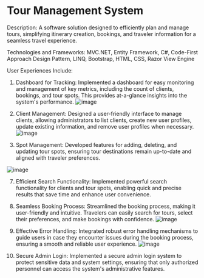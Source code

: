 # Tour Management System

Description: A software solution designed to efficiently plan and manage tours, simplifying itinerary creation, bookings, and traveler information for a seamless travel experience.

Technologies and Frameworks: MVC.NET, Entity Framework, C#, Code-First Approach Design Pattern, LINQ, Bootstrap, HTML, CSS, Razor View Engine

User Experiences Include:

1. Dashboard for Tracking: Implemented a dashboard for easy monitoring and management of key metrics, including the count of clients, bookings, and tour spots. This provides at-a-glance insights into the system's performance.
   ![image](https://github.com/masumKazibd/tour-management/assets/88852649/6c9d73b2-5706-432b-8137-a017f854c483)

3. Client Management: Designed a user-friendly interface to manage clients, allowing administrators to list clients, create new user profiles, update existing information, and remove user profiles when necessary.
![image](https://github.com/masumKazibd/tour-management/assets/88852649/6d26285d-6ec2-4ad6-8b02-d0f5daa0b9a1)

5. Spot Management: Developed features for adding, deleting, and updating tour spots, ensuring tour destinations remain up-to-date and aligned with traveler preferences.

![image](https://github.com/masumKazibd/tour-management/assets/88852649/d39a645b-3bca-4320-bc88-b2eed4fc0709)


7. Efficient Search Functionality: Implemented powerful search functionality for clients and tour spots, enabling quick and precise results that save time and enhance user convenience.
8. Seamless Booking Process: Streamlined the booking process, making it user-friendly and intuitive. Travelers can easily search for tours, select their preferences, and make bookings with confidence.
   ![image](https://github.com/masumKazibd/tour-management/assets/88852649/342e55ef-4ca6-4182-8b12-cb999badeac1)

10. Effective Error Handling: Integrated robust error handling mechanisms to guide users in case they encounter issues during the booking process, ensuring a smooth and reliable user experience.
    ![image](https://github.com/masumKazibd/tour-management/assets/88852649/19d98962-632f-433c-b46a-d630c684e002)

12. Secure Admin Login: Implemented a secure admin login system to protect sensitive data and system settings, ensuring that only authorized personnel can access the system's administrative features.